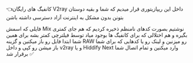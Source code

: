 👈کانفیگ های رایگان V2ray داخل این ریپازیتوری قرار میدیم که شما و بقیه دوستان بتونن بدون مشکل به اینترنت آزاد دسترسی داشته باشن

فایلی که اسمش Mix نوشتیم بصورت کدهای نامنظم ذخیره کردیم که هم جای کمتری بگیره و هم اختلالی که برای کانفیگ ها بوجود میاد توسط فیلترچی کمتر بشه برای همین شما ابتدا فایل رو باز میکنین و گزینه RAW رو میزنین و لینک رو یا کدهایی که برای شما باز میشن رو کپی و داخل
v2ray و یا Hiddify Next
وارد میکنین و تمام اتصال شما برقرار شد ✅
